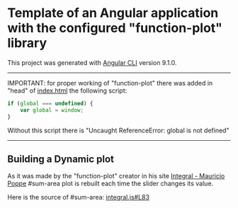 # Template of an Angular application with the configured "function-plot" library

This project was generated with [Angular CLI](https://github.com/angular/angular-cli) version 9.1.0.

<hr>

IMPORTANT: for proper working of 
"function-plot" there was added in "head" 
of [index.html](src/index.html) the following script:

```js
if (global === undefined) {
    var global = window;
}
```

Without this script there is "Uncaught ReferenceError: global is not defined"

<hr>

## Building a Dynamic plot

As it was made by the "function-plot" creator in his site 
[Integral - Mauricio Poppe](https://www.mauriciopoppe.com/notes/mathematics/calculus/integral/#area-as-the-limit-of-the-sum)
#sum-area plot is rebuilt each time the slider changes its value.

Here is the source of #sum-area: [integral.js#L83](https://github.com/mauriciopoppe/blog/blob/master/site/static/js/calculus/integral.js#L83)
